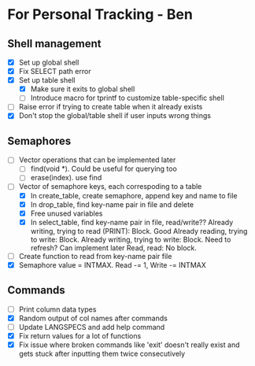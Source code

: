 # For Personal Tracking - Ben

## Shell management

- [X] Set up global shell
- [X] Fix SELECT path error
- [X] Set up table shell
  - [X] Make sure it exits to global shell
  - [ ] Introduce macro for tprintf to customize table-specific shell
- [ ] Raise error if trying to create table when it already exists
- [X] Don't stop the global/table shell if user inputs wrong things

## Semaphores
- [ ] Vector operations that can be implemented later
  - [ ] find(void *). Could be useful for querying too
  - [ ] erase(index). use find
- [ ] Vector of semaphore keys, each correspoding to a table
  - [X] In create_table, create semaphore, append key and name to file 
  - [X] In drop_table, find key-name pair in file and delete
  - [X] Free unused variables
  - [X] In select_table, find key-name pair in file, read/write??
    Already writing, trying to read (PRINT): Block. Good
    Already reading, trying to write: Block.
    Already writing, trying to write: Block. Need to refresh? Can implement later
    Read, read: No block.
- [ ] Create function to read from key-name pair file
- [X] Semaphore value = INTMAX. Read -= 1, Write -= INTMAX

## Commands
- [ ] Print column data types
- [X] Random output of col names after commands
- [ ] Update LANGSPECS and add help command
- [X] Fix return values for a lot of functions
- [X] Fix issue where broken commands like 'exit' doesn't really exist and gets stuck after inputting them twice consecutively